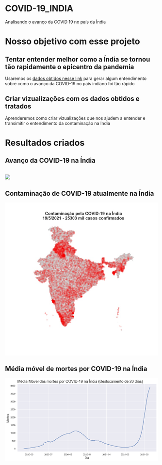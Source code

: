 <h1>COVID-19_INDIA</h1>
 Analisando o avanço da COVID 19 no país da Índia
<h1>Nosso objetivo com esse projeto</h1>
 <h2>Tentar entender melhor como a Índia se tornou tão rapidamente o epicentro da pandemia</h2>
  Usaremos os <a href="https://www.kaggle.com/sudalairajkumar/covid19-in-india">dados obtidos nesse link</a> para gerar algum entendimento sobre como
  o avanço da COVID-19 no país indiano foi tão rápido
 <h2>Criar vizualizações com os dados obtidos e tratados</h2>
  Aprenderemos como criar vizualizações que nos ajudem a entender e transimitir o entendimento da contaminação na Índia
  
<h1>Resultados criados</h1>
 <h2>Avanço da COVID-19 na Índia<h2>
  <img style="margin: auto;" src="https://raw.githubusercontent.com/adriano06-tech/COVID-19_INDIA/main/output/confirmed/animation.gif"></img>
 <h2>Contaminação de COVID-19 atualmente na Índia</h2>
  <div>
   <img src="https://raw.githubusercontent.com/adriano06-tech/COVID-19_INDIA/main/output/current_contamination.jpg"/>
  </div>
 <h2>Média móvel de mortes por COVID-19 na Índia</h2>
  <div>
   <img src="https://raw.githubusercontent.com/adriano06-tech/COVID-19_INDIA/main/output/media_movel.png"/> 
  </div>
 
 
